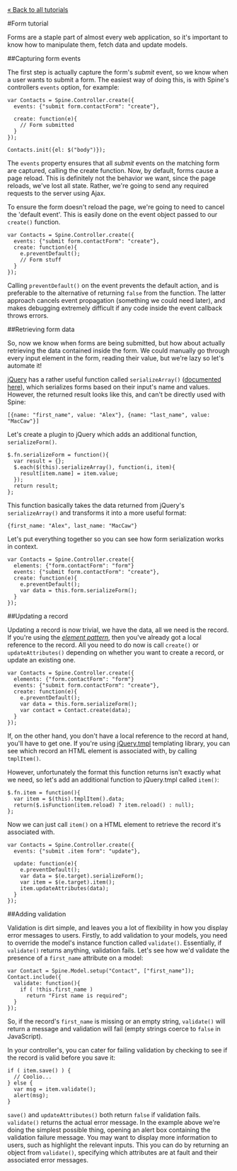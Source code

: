 <div class="back"><a href="index.html">&laquo; Back to all tutorials</a></div>

#Form tutorial

Forms are a staple part of almost every web application, so it's important to know how to manipulate them, fetch data and update models. 

##Capturing form events

The first step is actually capture the form's *submit* event, so we know when a user wants to submit a form. The easiest way of doing this, is with Spine's controllers `events` option, for example:

    var Contacts = Spine.Controller.create({
      events: {"submit form.contactForm": "create"},
      
      create: function(e){
        // Form submitted
      }
    });
    
    Contacts.init({el: $("body")});

The `events` property ensures that all *submit* events on the matching form are captured, calling the create function. Now, by default, forms cause a page reload. This is definitely not the behavior we want, since the page reloads, we've lost all state. Rather, we're going to send any required requests to the server using Ajax.

To ensure the form doesn't reload the page, we're going to need to cancel the 'default event'. This is easily done on the event object passed to our  `create()` function.

    var Contacts = Spine.Controller.create({
      events: {"submit form.contactForm": "create"},
      create: function(e){
        e.preventDefault();
        // Form stuff
      }
    });

Calling `preventDefault()` on the event prevents the default action, and is preferable to the alternative of returning `false` from the function. The latter approach cancels event propagation (something we could need later), and makes debugging extremely difficult if any code inside the event callback throws errors. 

##Retrieving form data

So, now we know when forms are being submitted, but how about actually retrieving the data contained inside the form. We could manually go through every input element in the form, reading their value, but we're lazy so let's automate it!

[jQuery](http://jquery.com) has a rather useful function called `serializeArray()` ([documented here](http://api.jquery.com/serializeArray/)), which serializes forms based on their input's name and values. However, the returned result looks like this, and can't be directly used with Spine:

    [{name: "first_name", value: "Alex"}, {name: "last_name", value: "MacCaw"}]
    
Let's create a plugin to jQuery which adds an additional function, `serializeForm()`.

    $.fn.serializeForm = function(){
      var result = {};
      $.each($(this).serializeArray(), function(i, item){
        result[item.name] = item.value;
      });
      return result;
    };
    
This function basically takes the data returned from jQuery's `serializeArray()` and transforms it into a more useful format:

    {first_name: "Alex", last_name: "MacCaw"}
    
Let's put everything together so you can see how form serialization works in context.

    var Contacts = Spine.Controller.create({
      elements: {"form.contactForm": "form"}
      events: {"submit form.contactForm": "create"},
      create: function(e){
        e.preventDefault();
        var data = this.form.serializeForm();
      }
    });

##Updating a record

Updating a record is now trivial, we have the data, all we need is the record. If you're using the [*element pattern*](http://maccman.github.com/spine#s-patterns-the-element-pattern), then you've already got a local reference to the record. All you need to do now is call `create()` or `updateAttributes()` depending on whether you want to create a record, or update an existing one.

    var Contacts = Spine.Controller.create({
      elements: {"form.contactForm": "form"}
      events: {"submit form.contactForm": "create"},
      create: function(e){
        e.preventDefault();
        var data = this.form.serializeForm();
        var contact = Contact.create(data);
      }
    });

If, on the other hand, you don't have a local reference to the record at hand, you'll have to get one. If you're using [jQuery.tmpl](http://api.jquery.com/category/plugins/templates/) templating library, you can see which record an HTML element is associated with, by calling `tmplItem()`.

However, unfortunately the format this function returns isn't exactly what we need, so let's add an additional function to jQuery.tmpl called `item()`:

    $.fn.item = function(){
      var item = $(this).tmplItem().data;
      return($.isFunction(item.reload) ? item.reload() : null);
    };
    
Now we can just call `item()` on a HTML element to retrieve the record it's associated with.

    var Contacts = Spine.Controller.create({
      events: {"submit .item form": "update"},
      
      update: function(e){
        e.preventDefault();
        var data = $(e.target).serializeForm();
        var item = $(e.target).item();
        item.updateAttributes(data);
      }
    });
      
##Adding validation

Validation is dirt simple, and leaves you a lot of flexibility in how you display error messages to users. Firstly, to add validation to your models, you need to override the model's instance function called `validate()`. Essentially, if `validate()` returns anything, validation fails. Let's see how we'd validate the presence of a `first_name` attribute on a model:

    var Contact = Spine.Model.setup("Contact", ["first_name"]);
    Contact.include({
      validate: function(){
        if ( !this.first_name )
          return "First name is required";
      }
    });
    
So, if the record's `first_name` is missing or an empty string, `validate()` will return a message and validation will fail (empty strings coerce to `false` in JavaScript).

In your controller's, you can cater for failing validation by checking to see if the record is valid before you save it:

    if ( item.save() ) {
      // Coolio...
    } else {
      var msg = item.validate();
      alert(msg);
    }

`save()` and `updateAttributes()` both return `false` if validation fails. `validate()` returns the actual error message. In the example above we're doing the simplest possible thing, opening an alert box containing the validation failure message. You may want to display more information to users, such as highlight the relevant inputs. This you can do by returning an object from `validate()`, specifying which attributes are at fault and their associated error messages. 
